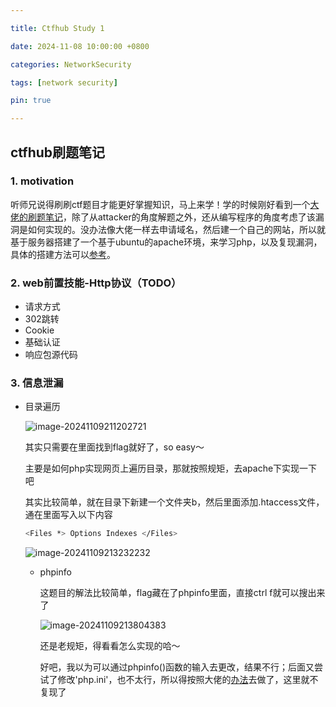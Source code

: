 ```yaml
---

title: Ctfhub Study 1

date: 2024-11-08 10:00:00 +0800

categories: NetworkSecurity

tags: [network security]

pin: true

---
```


## ctfhub刷题笔记

### 1. motivation

​	听师兄说得刷刷ctf题目才能更好掌握知识，马上来学！学的时候刚好看到一个[大佬的刷题笔记](https://wuuconix.link/2021/08/18/ctfhub/)，除了从attacker的角度解题之外，还从编写程序的角度考虑了该漏洞是如何实现的。没办法像大佬一样去申请域名，然后建一个自己的网站，所以就基于服务器搭建了一个基于ubuntu的apache环境，来学习php，以及复现漏洞，具体的搭建方法可以[参考](http://10.2.34.87:10251/posts/Ubuntu-apache2-configuration/)。

### 2. web前置技能-Http协议（TODO）

   - 请求方式
   - 302跳转
   - Cookie
   - 基础认证
   - 响应包源代码

### 3. 信息泄漏

   - 目录遍历

     ![image-20241109211202721](https://cdn.jsdelivr.net/gh/Beam-boop/cloudimages/imagesimage-20241109211202721.png)

     其实只需要在里面找到flag就好了，so easy～

     主要是如何php实现网页上遍历目录，那就按照规矩，去apache下实现一下吧

     其实比较简单，就在目录下新建一个文件夹b，然后里面添加.htaccess文件，通在里面写入以下内容

     ```bash
     <Files *> Options Indexes </Files>
     ```

     ![image-20241109213232232](https://cdn.jsdelivr.net/gh/Beam-boop/cloudimages/imagesimage-20241109213232232.png)

     - phpinfo

       这题目的解法比较简单，flag藏在了phpinfo里面，直接ctrl f就可以搜出来了

       ![image-20241109213804383](https://cdn.jsdelivr.net/gh/Beam-boop/cloudimages/imagesimage-20241109213804383.png)

       还是老规矩，得看看怎么实现的哈～

       好吧，我以为可以通过phpinfo()函数的输入去更改，结果不行；后面又尝试了修改'php.ini'，也不太行，所以得按照大佬的[办法](https://wuuconix.link/2021/08/18/ctfhub/#phpinfo)去做了，这里就不复现了